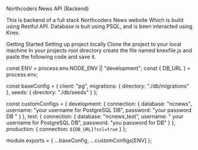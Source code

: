 Northcoders News API (Backend)

This is backend of a full stack Northcoders News website Which is build using Restful API. Database is buit using PSQL, and is been interacted using Knex.

Getting Started
Setting up project locally
Clone the project to your local machine
In your projects root directory create the file named knexfile.js and paste the following code and save it.

const ENV = process.env.NODE_ENV || "development";
const { DB_URL } = process.env;

const baseConfig = {
client: "pg",
migrations: {
directory: "./db/migrations"
},
seeds: {
directory: "./db/seeds"
}
};

const customConfigs = {
development: {
connection: {
database: "ncnews",
username: "your username for PostgreSQL DB",
password: "your password DB "
}
},
test: {
connection: {
database: "ncnews_test",
username: " your username for PostgreSQL DB",
password: "you password for DB"
}
},
production: {
connection: `${DB_URL}?ssl=true`
}
};

module.exports = { ...baseConfig, ...customConfigs[ENV] };

<!-- # ncnews

## Available Scripts

Create development and test databases locally:

```bash
npm run setup-dbs
```

Create a new migration file:

```bash
npm run migrate-make <filename>
```

Run all migrations:

```bash
npm run migrate-latest
```

Rollback all migrations:

```bash
npm run migrate-rollback
```

Run tests:

```bash
npm test
```

Rollback, migrate -> latest, then start inserting data into the database:

```bash
npm run seed
```

Run the server with `nodemon`, for hot reload:

```bash
npm run dev
```

Run the server with `node`:

```bash
npm start
``` -->
